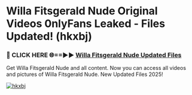 # Willa Fitsgerald Nude Original Videos 0nlyFans Leaked - Files Updated! (hkxbj)

<h3>🔴 CLICK HERE 🌐==►► <a href="https://tinyurl.com/y5r63du9" rel="nofollow">Willa Fitsgerald Nude Updated Files</a></h3>

Get Willa Fitsgerald Nude and all content. Now you can access all videos and pictures of Willa Fitsgerald Nude. New Updated Files 2025!

[![hkxbj](https://i.imgur.com/UVo9nyh.gif)](https://tinyurl.com/y5r63du9)
